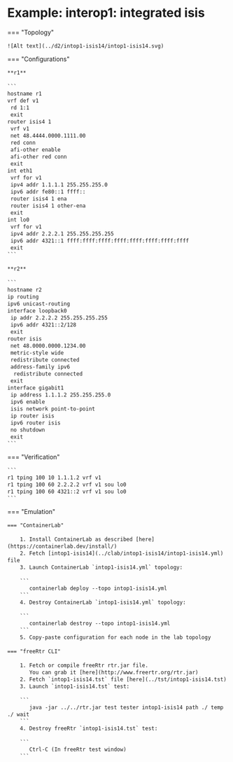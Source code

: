 # Example: interop1: integrated isis

=== "Topology"

    ![Alt text](../d2/intop1-isis14/intop1-isis14.svg)

=== "Configurations"

    **r1**

    ```
    hostname r1
    vrf def v1
     rd 1:1
     exit
    router isis4 1
     vrf v1
     net 48.4444.0000.1111.00
     red conn
     afi-other enable
     afi-other red conn
     exit
    int eth1
     vrf for v1
     ipv4 addr 1.1.1.1 255.255.255.0
     ipv6 addr fe80::1 ffff::
     router isis4 1 ena
     router isis4 1 other-ena
     exit
    int lo0
     vrf for v1
     ipv4 addr 2.2.2.1 255.255.255.255
     ipv6 addr 4321::1 ffff:ffff:ffff:ffff:ffff:ffff:ffff:ffff
     exit
    ```

    **r2**

    ```
    hostname r2
    ip routing
    ipv6 unicast-routing
    interface loopback0
     ip addr 2.2.2.2 255.255.255.255
     ipv6 addr 4321::2/128
     exit
    router isis
     net 48.0000.0000.1234.00
     metric-style wide
     redistribute connected
     address-family ipv6
      redistribute connected
     exit
    interface gigabit1
     ip address 1.1.1.2 255.255.255.0
     ipv6 enable
     isis network point-to-point
     ip router isis
     ipv6 router isis
     no shutdown
     exit
    ```

=== "Verification"

    ```
    r1 tping 100 10 1.1.1.2 vrf v1
    r1 tping 100 60 2.2.2.2 vrf v1 sou lo0
    r1 tping 100 60 4321::2 vrf v1 sou lo0
    ```

=== "Emulation"

    === "ContainerLab"

        1. Install ContainerLab as described [here](https://containerlab.dev/install/)  
        2. Fetch [intop1-isis14](../clab/intop1-isis14/intop1-isis14.yml) file  
        3. Launch ContainerLab `intop1-isis14.yml` topology:  

        ```
           containerlab deploy --topo intop1-isis14.yml  
        ```
        4. Destroy ContainerLab `intop1-isis14.yml` topology:  

        ```
           containerlab destroy --topo intop1-isis14.yml  
        ```
        5. Copy-paste configuration for each node in the lab topology

    === "freeRtr CLI"

        1. Fetch or compile freeRtr rtr.jar file.  
           You can grab it [here](http://www.freertr.org/rtr.jar)  
        2. Fetch `intop1-isis14.tst` file [here](../tst/intop1-isis14.tst)  
        3. Launch `intop1-isis14.tst` test:  

        ```
           java -jar ../../rtr.jar test tester intop1-isis14 path ./ temp ./ wait
        ```
        4. Destroy freeRtr `intop1-isis14.tst` test:  

        ```
           Ctrl-C (In freeRtr test window)
        ```

